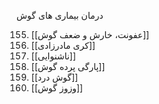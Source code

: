 درمان بیماری های گوش

155. [[عفونت، خارش و ضعف گوش]]
156. [[کری مادرزادی]]
157. [[ناشنوایی]]
158. [[پارگی پرده گوش]]
159. [[گوش درد]]
160. [[وزوز گوش]]
